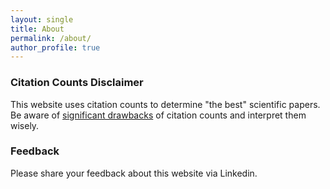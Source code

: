 ```yaml
---
layout: single
title: About
permalink: /about/
author_profile: true
---
```


### Citation Counts Disclaimer

This website uses citation counts to determine "the best" scientific papers. Be aware of [significant drawbacks](https://www.quora.com/What-are-the-drawbacks-of-citation-count) of citation counts and interpret them wisely.

### Feedback

Please share your feedback about this website via Linkedin.
